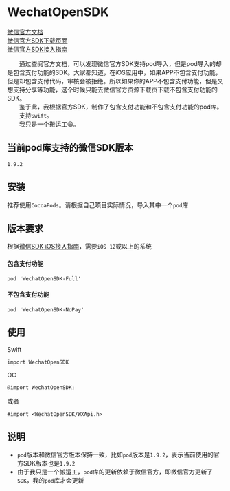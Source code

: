 # WechatOpenSDK
<div>
<a href="https://developers.weixin.qq.com/doc/oplatform/Mobile_App/Resource_Center_Homepage.html">微信官方文档</a>
</div>
<div>
<a href="https://developers.weixin.qq.com/doc/oplatform/Downloads/iOS_Resource.html">微信官方SDK下载页面</a>
</div>
<div>
<a href="https://developers.weixin.qq.com/doc/oplatform/Mobile_App/Access_Guide/iOS.html">微信官方SDK接入指南</a>
</div>

&emsp;&emsp;通过查阅官方文档，可以发现微信官方SDK支持pod导入，但是pod导入的却是包含支付功能的SDK。大家都知道，在iOS应用中，如果APP不包含支付功能，但是却包含支付代码，审核会被拒绝。所以如果你的APP不包含支付功能，但是又想支持分享等功能，这个时候只能去微信官方资源下载页下载不包含支付功能的SDK。<br>
&emsp;&emsp;鉴于此，我根据官方SDK，制作了包含支付功能和不包含支付功能的pod库。<br>
&emsp;&emsp;支持`Swift`。<br>
&emsp;&emsp;我只是一个搬运工😄。

## 当前pod库支持的微信SDK版本
```
1.9.2
```

## 安装
推荐使用`CocoaPods`。请根据自己项目实际情况，导入其中一个`pod`库

## 版本要求
根据[微信SDK iOS接入指南](https://developers.weixin.qq.com/doc/oplatform/Mobile_App/Access_Guide/iOS.html)，需要`iOS 12`或以上的系统

#### 包含支付功能
```
pod 'WechatOpenSDK-Full'
```

#### 不包含支付功能
```
pod 'WechatOpenSDK-NoPay'
```

## 使用
Swift
```
import WechatOpenSDK
```

OC
```
@import WechatOpenSDK;
```

或者
```
#import <WechatOpenSDK/WXApi.h>
```

## 说明
- `pod`版本和微信官方版本保持一致，比如`pod`版本是`1.9.2`，表示当前使用的官方SDK版本也是`1.9.2`
- 由于我只是一个搬运工，`pod`库的更新依赖于微信官方，即微信官方更新了`SDK`，我的`pod`库才会更新
